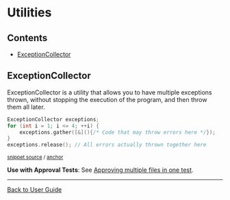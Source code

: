 <!--
GENERATED FILE - DO NOT EDIT
This file was generated by [MarkdownSnippets](https://github.com/SimonCropp/MarkdownSnippets).
Source File: /doc/mdsource/Utilities.source.md
To change this file edit the source file and then execute ./run_markdown_templates.sh.
-->

<a id="top"></a>

# Utilities

<!-- toc -->
## Contents

  * [ExceptionCollector](#exceptioncollector)
<!-- endtoc -->


## ExceptionCollector

ExceptionCollector is a utility that allows you to have multiple exceptions thrown, without stopping the execution of the program, and then throw them all later.

<!-- snippet: exception_collector_template -->
<a id='snippet-exception_collector_template'/></a>
```cpp
ExceptionCollector exceptions;
for (int i = 1; i <= 4; ++i) {
    exceptions.gather([&](){/* Code that may throw errors here */});
}
exceptions.release(); // All errors actually thrown together here
```
<sup>[snippet source](/tests/DocTest_Tests/utilities/ExceptionCollectorTests.cpp#L24-L30) / [anchor](#snippet-exception_collector_template)</sup>
<!-- endsnippet -->

**Use with Approval Tests**: See [Approving multiple files in one test](/doc/MultipleOutputFilesPerTest.md#approving-multiple-files-in-one-test).

---

[Back to User Guide](/doc/README.md#top)
